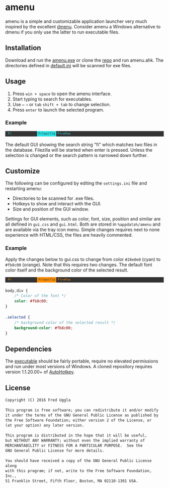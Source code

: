 amenu
=====

amenu is a simple and customizable application launcher very much inspired by the excellent [dmenu](http://tools.suckless.org/dmenu/). Consider amenu a Windows alternative to dmenu if you only use the latter to run executable files.

Installation
------------

Download and run the [amenu.exe](https://github.com/fledo/amenu/releases/latest) or clone the [repo](https://github.com/fledo/amenu/) and run amenu.ahk. The directories defined in [default.ini](https://github.com/fledo/amenu/blob/master/settings/default.ini) will be scanned for exe files.
 
Usage
-----

 1. Press `win + space` to open the amenu interface.
 2. Start typing to search for executables.
 3. Use `←` `→` or `tab` `shift + tab` to change selection.
 4. Press `enter` to launch the selected program.

### Example

![cyan-gui](https://raw.githubusercontent.com/fledo/amenu/dev/screenshot/01.png)

The default GUI showing the search string "fi" which matches two files in the database. Filezilla will be started when enter is pressed. Unless the selection is changed or the search pattern is narrowed down further.

Customize
---------

The following can be configured by editing the `settings.ini` file and restarting amenu:

 - Directories to be scanned for .exe files.
 - Hotkeys to show and interact with the GUI.
 - Size and position of the GUI window.

Settings for GUI elements, such as color, font, size, position and similar are all defined in `gui.css` and `gui.html`. Both are stored in `%appdata%/amenu` and are available via the tray icon menu. Simple changes requires next to none experience with HTML/CSS, the files are heavily commented.

### Example

Apply the changes below to gui.css to change from color `#28e0e0` (cyan) to `#fb8c00` (orange). Note that this requires two changes. The default font color itself and the background color of the selected result.

![orange-gui](https://raw.githubusercontent.com/fledo/amenu/dev/screenshot/02.png)

```css
body,div {
	/* Color of the font */
	color: #fb8c00;
}

.selected {
	/* background color of the selected result */
	background-color: #fb8c00;
}
```

Dependencies
------------

The [executable](https://github.com/fledo/amenu/releases/latest) should be fairly portable, require no elevated permissions and run under most versions of Windows. A cloned repository requires version 1.1.20.00+ of [AutoHotkey](https://github.com/Lexikos/AutoHotkey_L/).

License
-------

```
Copyright (C) 2016 Fred Uggla

This program is free software; you can redistribute it and/or modify
it under the terms of the GNU General Public License as published by
the Free Software Foundation; either version 2 of the License, or
(at your option) any later version.

This program is distributed in the hope that it will be useful,
but WITHOUT ANY WARRANTY; without even the implied warranty of
MERCHANTABILITY or FITNESS FOR A PARTICULAR PURPOSE.  See the
GNU General Public License for more details.

You should have received a copy of the GNU General Public License along
with this program; if not, write to the Free Software Foundation, Inc.,
51 Franklin Street, Fifth Floor, Boston, MA 02110-1301 USA.
```
